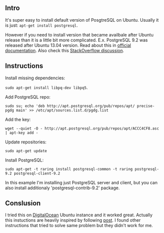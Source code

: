 <!--
name: Install PostreSQL 9.2 on Ubuntu 13.04
description: Short guide how to install PostgreSQL 9.2 on Ubuntu 13.04
author: Anton Podviaznikov
author_email: anton@hashobject.com
author_url: http://hashobject.com/team/anton
author_github: podviaznikov
author_twitter: podviaznikov
author_avatar: /images/anton-avatar.png
location: Banos, Ecuador
date_created: 2013-08-31
date_modified: 2013-09-16
date_published: 2013-08-31
headline:
in_language: en
keywords: postgresql 9.2, ubuntu 13.04, digitalocean
discussion_url: https://github.com/hashobject/blog.hashobject.com/issues/7
canonical_url: http://blog.hashobject.com/install-postgresql-9.2-on-ubuntu-13.04
-->
## Intro

It's super easy to install default version of PosgtreSQL on Ubuntu.
Usually it is just: `apt-get install postgresql`.

However if you need to install version that became availbale after Ubuntu release
than it is a little bit more complicated. E.x. PostgreSQL 9.2 was released after Ubuntu 13.04 version.
Read about this in [official documentation](http://www.postgresql.org/download/linux/ubuntu/).
Also check this [StackOverflow discussion](http://askubuntu.com/questions/287786/how-to-install-postgresql-on-ubuntu-13-04).


## Instructions

Install missing dependencies:

`sudo apt-get install libpq-dev libpq5`.

Add PostgreSQL repo:

`sudo su; echo 'deb http://apt.postgresql.org/pub/repos/apt/ precise-pgdg main' >> /etc/apt/sources.list.d/pgdg.list`

Add the key:

`wget --quiet -O - http://apt.postgresql.org/pub/repos/apt/ACCC4CF8.asc | apt-key add -`

Update repositories:

`sudo apt-get update`

Install PostgreSQL:

`sudo apt-get -t raring install postgresql-common -t raring postgresql-9.2 postgresql-client-9.2`

In this example I'm installing just PostgreSQL server and client, but you can also install additionaly
'postgresql-contrib-9.2' package.

## Conslusion

I tried this on [DigitalOcean](http://digitalocean.com) Ubuntu instance and it worked great.
Actually this instuctions are heavily inspired by following [post](http://linuxg.net/how-to-install-postgresql-9-2-on-ubuntu-13-04-raring-ringtail/). I found other instructions that tried to solve same problem but they didn't work for me.
